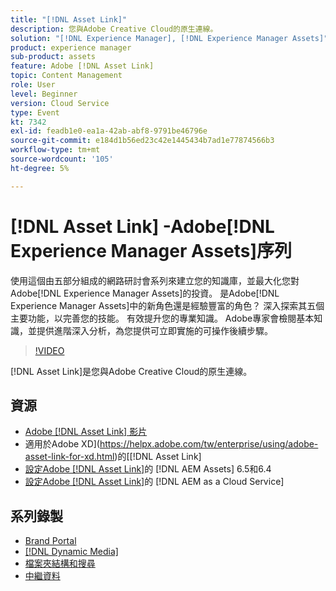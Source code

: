 ```yaml
---
title: "[!DNL Asset Link]"
description: 您與Adobe Creative Cloud的原生連線。
solution: "[!DNL Experience Manager], [!DNL Experience Manager Assets]"
product: experience manager
sub-product: assets
feature: Adobe [!DNL Asset Link]
topic: Content Management
role: User
level: Beginner
version: Cloud Service
type: Event
kt: 7342
exl-id: feadb1e0-ea1a-42ab-abf8-9791be46796e
source-git-commit: e184d1b56ed23c42e1445434b7ad1e77874566b3
workflow-type: tm+mt
source-wordcount: '105'
ht-degree: 5%

---
```


# [!DNL Asset Link] -Adobe[!DNL Experience Manager Assets]序列

使用這個由五部分組成的網路研討會系列來建立您的知識庫，並最大化您對Adobe[!DNL Experience Manager Assets]的投資。 是Adobe[!DNL Experience Manager Assets]中的新角色還是經驗豐富的角色？ 深入探索其五個主要功能，以完善您的技能。 有效提升您的專業知識。 Adobe專家會檢閱基本知識，並提供進階深入分析，為您提供可立即實施的可操作後續步驟。

>[!VIDEO](https://video.tv.adobe.com/v/332127/?quality=12&learn=on&hidetitle=true)

[!DNL Asset Link]是您與Adobe Creative Cloud的原生連線。

## 資源

* [Adobe [!DNL Asset Link] 影片](https://experienceleague.adobe.com/en/docs/experience-manager-learn/assets/adobe-asset-link/launch-adobe-asset-link)
* 適用於Adobe XD](https://helpx.adobe.com/tw/enterprise/using/adobe-asset-link-for-xd.html)的[[!DNL Asset Link] 
* [設定Adobe [!DNL Asset Link]](https://helpx.adobe.com/enterprise/using/configure-aem-assets-6-for-asset-link.html)的 [!DNL AEM Assets] 6.5和6.4
* [設定Adobe [!DNL Asset Link]](https://helpx.adobe.com/tw/enterprise/using/configure-aem-assets-for-asset-link.html)的 [!DNL AEM as a Cloud Service] 

## 系列錄製

* [Brand Portal](brand-portal.md)
* [[!DNL Dynamic Media]](dynamic-media.md)
* [檔案夾結構和搜尋](folder-structure-search.md)
* [中繼資料](metadata.md)
